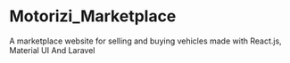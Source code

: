# Motorizi_Marketplace
A marketplace website for selling and buying vehicles made with React.js, Material UI And Laravel 

